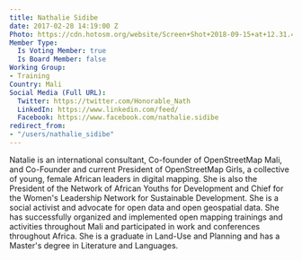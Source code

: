 ```yaml
---
title: Nathalie Sidibe
date: 2017-02-28 14:19:00 Z
Photo: https://cdn.hotosm.org/website/Screen+Shot+2018-09-15+at+12.31.49.png
Member Type:
  Is Voting Member: true
  Is Board Member: false
Working Group:
- Training
Country: Mali
Social Media (Full URL):
  Twitter: https://twitter.com/Honorable_Nath
  LinkedIn: https://www.linkedin.com/feed/
  Facebook: https://www.facebook.com/nathalie.sidibe
redirect_from:
- "/users/nathalie_sidibe"
---
```


Natalie is an international consultant, Co-founder of OpenStreetMap Mali, and Co-Founder and current President of OpenStreetMap Girls, a collective of young, female African leaders in digital mapping. She is also the President of the Network of African Youths for Development and Chief for the Women's Leadership Network for Sustainable Development. She is a social activist and advocate for open data and open geospatial data. She has successfully organized and implemented open mapping trainings and activities throughout Mali and participated in work and conferences throughout Africa. She is a graduate in Land-Use and Planning and has a Master's degree in Literature and Languages.
